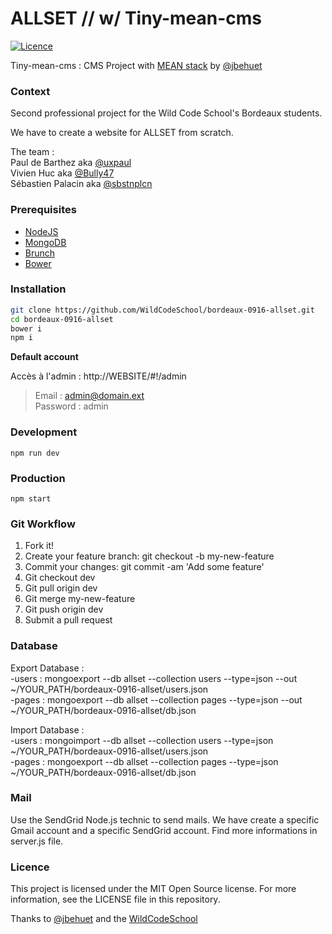 # ALLSET // w/ Tiny-mean-cms

[![Licence](https://img.shields.io/badge/licence-MIT-blue.svg?maxAge=2592000)](https://github.com/WildCodeSchool/bordeaux-0916-allset/blob/master/LICENCE)

Tiny-mean-cms : CMS Project with [MEAN stack](http://mean.io/#!/) by [@jbehuet](https://github.com/jbehuet/tiny-mean-cms)

### Context

Second professional project for the Wild Code School's Bordeaux students.

We have to create a website for ALLSET from scratch.

The team :  
Paul de Barthez aka [@uxpaul](https://github.com/uxpaul)  
Vivien Huc aka [@Bully47](https://github.com/Bully47)  
Sébastien Palacin aka [@sbstnplcn](https://github.com/sbstnplcn)


<!-- ### Previews
| Home   |      Edition      | Dashboard |
|:----------:|:-------------:|:------:|
| <img src="http://jbehuet.fr/files/screens/mean-starter/001.png" width="400px" />   |  <img src="http://jbehuet.fr/files/screens/mean-starter/002.png" width="400px" />   | <img src="http://jbehuet.fr/files/screens/mean-starter/003.png" width="400px" /> |

[Show demo](http://tiny-mean-cms.herokuapp.com/#/) -->

### Prerequisites
* [NodeJS](https://nodejs.org/en/)
* [MongoDB](https://www.mongodb.com/)
* [Brunch](http://brunch.io/)
* [Bower](https://bower.io/)

### Installation

```bash
git clone https://github.com/WildCodeSchool/bordeaux-0916-allset.git   
cd bordeaux-0916-allset
bower i
npm i
```

__Default account__  

Accès à l'admin : http://WEBSITE/#!/admin
> Email : admin@domain.ext  
> Password : admin

### Development

`npm run dev`

### Production

`npm start`

### Git Workflow

1. Fork it!
2. Create your feature branch: git checkout -b my-new-feature
3. Commit your changes: git commit -am 'Add some feature'
4. Git checkout dev
5. Git pull origin dev
6. Git merge my-new-feature
4. Git push origin dev
5. Submit a pull request


### Database

Export Database :  
-users : mongoexport --db allset --collection users --type=json --out ~/YOUR_PATH/bordeaux-0916-allset/users.json  
-pages : mongoexport --db allset --collection pages --type=json --out ~/YOUR_PATH/bordeaux-0916-allset/db.json  

Import Database :   
-users : mongoimport --db allset --collection users --type=json ~/YOUR_PATH/bordeaux-0916-allset/users.json   
-pages : mongoexport --db allset --collection pages --type=json ~/YOUR_PATH/bordeaux-0916-allset/db.json   

### Mail

Use the SendGrid Node.js technic to send mails.
We have create a specific Gmail account and a specific SendGrid account.
Find more informations in server.js file.

### Licence

This project is licensed under the MIT Open Source license. For more information, see the LICENSE file in this repository.

Thanks to [@jbehuet](https://github.com/jbehuet) and the [WildCodeSchool](http://www.wildcodeschool.fr)
